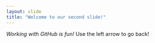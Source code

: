 ```yaml
---
layout: slide
title: "Welcome to our second slide!"
---
```

*Working with GitHub is fun!*
Use the left arrow to go back!